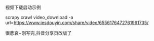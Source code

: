 视频下载启动示例

scrapy crawl video_download -a url=https://www.iesdouyin.com/share/video/6556176472761961735/

很悲哀~刚写完,抖音分享页改版了
